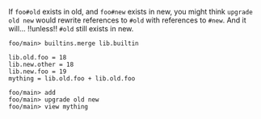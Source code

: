 If `foo#old` exists in old, and `foo#new` exists in new, you might think `upgrade old new` would rewrite references to
`#old` with references to `#new`. And it will... !!unless!! `#old` still exists in new.

```ucm:hide
foo/main> builtins.merge lib.builtin
```

```unison
lib.old.foo = 18
lib.new.other = 18
lib.new.foo = 19
mything = lib.old.foo + lib.old.foo
```

```ucm
foo/main> add
foo/main> upgrade old new
foo/main> view mything
```
